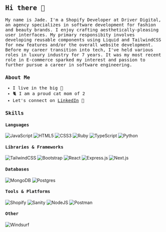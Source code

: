 ## <samp>Hi there 👋</samp>

<samp>My name is Jade.
I'm a Shopify Developer at Driver Digital, an agency specializes in software development for fashion and beauty brands. I enjoy crafting aesthetically-pleasing user interfaces. My primary responsibity involves developing reusable components using Liquid and TailwindCSS for new features and/or the overall website development.<br>
Before my career transition into tech, I've held various roles in luxury industry for 7 years. It was my most recent role in E-commerce sparked my interest and passion to further pursue a career in software engineering.
</samp>

### <samp>About Me</samp>

<ul><samp>
    <li>I live in the big 🍎</li>
    <li>🐈 I am a proud cat mom of 2</li>
    <li>Let's connect on <a href="https://www.linkedin.com/in/jade-c-w/">LinkedIn</a> 💼</li>
</samp></ul>

### <samp>Skills</samp>

#### <samp>Languages</samp>

![JavaScript](https://img.shields.io/badge/JavaScript-F7DF1E.svg?style=for-the-badge&logo=JavaScript&logoColor=black)
![HTML5](https://img.shields.io/badge/HTML5-E34F26.svg?style=for-the-badge&logo=HTML5&logoColor=white)
![CSS3](https://img.shields.io/badge/CSS-663399.svg?style=for-the-badge&logo=CSS&logoColor=white)
![Ruby](https://img.shields.io/badge/Ruby-CC342D.svg?style=for-the-badge&logo=Ruby&logoColor=white)
![TypeScript](https://img.shields.io/badge/TypeScript-3178C6.svg?style=for-the-badge&logo=TypeScript&logoColor=white)
![Python](https://img.shields.io/badge/Python-3776AB.svg?style=for-the-badge&logo=Python&logoColor=white)

#### <samp>Libraries & Frameworks</samp>

![TailwindCSS](https://img.shields.io/badge/Tailwind%20CSS-06B6D4.svg?style=for-the-badge&logo=Tailwind-CSS&logoColor=white)
![Bootstrap](https://img.shields.io/badge/Bootstrap-7952B3.svg?style=for-the-badge&logo=Bootstrap&logoColor=white)
![React](https://img.shields.io/badge/react-%2320232a.svg?style=for-the-badge&logo=react&logoColor=%2361DAFB)
![Express.js](https://img.shields.io/badge/express.js-%23404d59.svg?style=for-the-badge&logo=express&logoColor=%2361DAFB)
![Next.js](https://img.shields.io/badge/Next.js-000000.svg?style=for-the-badge&logo=nextdotjs&logoColor=white)

#### <samp>Databases</samp>

![MongoDB](https://img.shields.io/badge/MongoDB-%234ea94b.svg?style=for-the-badge&logo=mongodb&logoColor=white)
![Postgres](https://img.shields.io/badge/postgres-%23316192.svg?style=for-the-badge&logo=postgresql&logoColor=white)

#### <samp>Tools & Platforms</samp>

![Shopify](https://img.shields.io/badge/shopify-8DB543?style=for-the-badge&logo=Shopify&logoColor=white)
![Sanity](https://img.shields.io/badge/Sanity-F03E2F.svg?style=for-the-badge&logo=Sanity&logoColor=white)
![NodeJS](https://img.shields.io/badge/Node%20js-339933?style=for-the-badge&logo=nodedotjs&logoColor=white)
![Postman](https://img.shields.io/badge/Postman-FF6C37?style=for-the-badge&logo=postman&logoColor=white)

#### <samp>Other</samp>

![Windsurf](https://img.shields.io/badge/Windsurf-0B100F.svg?style=for-the-badge&logo=Windsurf&logoColor=white)

<!--
**jadewang425/jadewang425** is a ✨ _special_ ✨ repository because its `README.md` (this file) appears on your GitHub profile.

Link to get badges:
https://home.aveek.io/GitHub-Profile-Badges/
https://github.com/Ileriayo/markdown-badges

Here are some ideas to get you started:

- 🔭 I’m currently working on ...
- 🌱 I’m currently learning ...
- 👯 I’m looking to collaborate on ...
- 🤔 I’m looking for help with ...
- 💬 Ask me about ...
- 📫 How to reach me: ...
- 😄 Pronouns: ...
- ⚡ Fun fact: ...
-->
